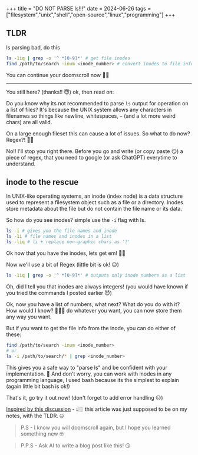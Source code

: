 +++
title = "DO NOT PARSE ls!!!"
date = 2024-06-26
tags = ["filesystem","unix","shell","open-source","linux","programming"]
+++

## TLDR

ls parsing bad, do this

```bash
ls -1iq | grep -o '^ *[0-9]*' # get file inodes
find /path/to/search -inum <inode_number> # convert inodes to file info
```

You can continue your doomscroll now 👍🏼

---

You still here? (thanks!! 😇) ok, then read on:

Do you know why its not recommended to parse `ls` output for operation on a list of files?
It's because the UNIX system allows any characters in filenames so things like newline, whitespaces, `~` (and a lot more weird chars) are all valid.

On a large enough fileset this can cause a lot of issues. So what to do now? Regex?! 😵‍💫

No!! I'll stop you right there. Before you go and write (or copy paste 😏) a piece of regex, that you need to google (or ask ChatGPT) everytime to understand.

## inode to the rescue

In UNIX-like operating systems, an inode (index node) is a data structure used to represent a filesystem object such as a file or a directory.
Inodes store metadata about the file but do not contain the file name or its data.

So how do you see inodes? simple use the `-i` flag with ls.

```bash
ls -i # gives you the file names and inode
ls -1i # file names and inodes in a list
ls -liq # li + replace non-graphic chars as '?'
```

Ok now that you have the inodes, lets get em! ✊🏼

Now we'll use a bit of Regex (little bit is ok! 😉)

```bash
ls -1iq | grep -o '^ *[0-9]*' # outputs only inode numbers as a list
```

Oh, did I tell you that inodes are always integers! (you would have known if you tried the commands I posted earlier 😈)

Ok, now you have a list of numbers, what next? What do you do with it?
How would I know? 🤷🏼‍♂️ do whatever you want, you can now store them any way you want.

But if you want to get the file info from the inode, you can do either of these:

```bash
find /path/to/search -inum <inode_number>
# or
ls -i /path/to/search/* | grep <inode_number>
```

This gives you a safe way to "parse ls" and be confident with your implementation. 🥳
And don't worry, you can work with inodes in any programming language, I used bash because its the simplest to explain (again little bit bash is ok!)

That's it, go try it out now! (don't forget to add error handling 😐)

[Inspired by this discussion](https://unix.stackexchange.com/questions/128985/why-not-parse-ls-and-what-to-do-instead) - 👆🏼 this article was just supposed to be on my notes, with the TLDR. 🤐

> P.S - I know you will doomscroll again, but I hope you learned something new 🤓

> P.P.S - Ask AI to write a blog post like this! 😏
